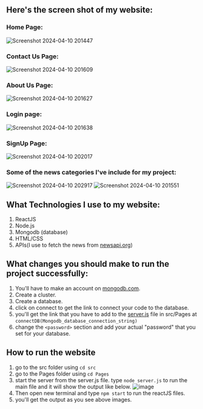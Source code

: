## Here's the screen shot of my website:
### Home Page:
![Screenshot 2024-04-10 201447](https://github.com/AdityaPatadiya/News-Application-with-ReactJS-and-MongoDB/assets/161931434/aca1d248-08b6-4418-8bf4-824626f8636c)


### Contact Us Page:
![Screenshot 2024-04-10 201609](https://github.com/AdityaPatadiya/News-Application-with-ReactJS-and-MongoDB/assets/161931434/26e06e50-e021-4fc8-bb27-428614c19322)


### About Us Page:
![Screenshot 2024-04-10 201627](https://github.com/AdityaPatadiya/News-Application-with-ReactJS-and-MongoDB/assets/161931434/f7e536df-55f4-4410-92e4-f4c6ad3565d4)


### Login page:
![Screenshot 2024-04-10 201638](https://github.com/AdityaPatadiya/News-Application-with-ReactJS-and-MongoDB/assets/161931434/0e680952-9901-4ca6-94d2-086868c0849f)


### SignUp Page:
![Screenshot 2024-04-10 202017](https://github.com/AdityaPatadiya/News-Application-with-ReactJS-and-MongoDB/assets/161931434/a21c32e3-7686-474a-a0c9-e871b0bdad6a)


### Some of the news categories I've include for my project:
![Screenshot 2024-04-10 202917](https://github.com/AdityaPatadiya/News-Application-with-ReactJS-and-MongoDB/assets/161931434/f10e7de5-e72d-468b-98f0-4d8f52d75a91)
![Screenshot 2024-04-10 201551](https://github.com/AdityaPatadiya/News-Application-with-ReactJS-and-MongoDB/assets/161931434/23cdabfe-be3d-4887-9e93-98a0999cef27)


## What Technologies I use to my website:
1) ReactJS
2) Node.js
3) Mongodb (database)
4) HTML/CSS
5) APIs(I use to fetch the news from [newsapi.org](https://newsapi.org/))

## What changes you should make to run the project successfully:
1) You'll have to make an account on [mongodb.com](https://www.mongodb.com/).
2) Create a cluster.
3) Create a database.
4) click on connect to get the link to connect your code to the database.
5) you'll get the link that you have to add to the [server.js](https://github.com/AdityaPatadiya/News-Application-with-ReactJS-and-MongoDB/blob/main/src/Pages/server.js) file in src/Pages at `connectDB(Mongodb_database_connection_string)`
6) change the `<password>` section and add your actual "password" that you set for your database.

## How to run the website
1) go to the src folder using `cd src`
2) go to the Pages folder using `cd Pages`
3) start the server from the server.js file. type `node server.js` to run the main file and it will show the output like below.
![image](https://github.com/Adityason/News-Application/assets/114166101/a0fe14bf-f452-4814-99af-22d1264495ef)
4) Then open new terminal and type `npm start` to run the reactJS files.
5) you'll get the output as you see above images.
